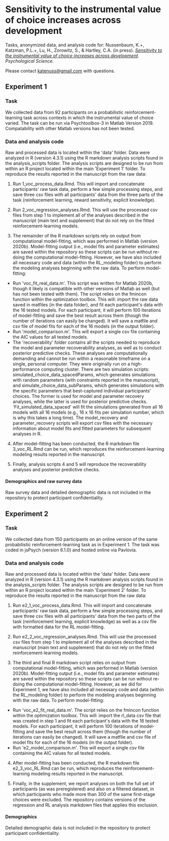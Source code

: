 # Sensitivity to the instrumental value of choice increases across development
Tasks, anonymized data, and analysis code for: Nussenbaum, K.+, Katzman, P.L.+, Lu, H., Zorowitz, S., & Hartley, C.A. (in press). [*Sensitivity to the instrumental value of choice increases across development*](https://osf.io/preprints/psyarxiv/exps6). *Psychological Science.*

Please contact katenuss@gmail.com with questions.

## Experiment 1

### Task
We collected data from 92 participants on a probabilistic reinforcement-learning task across contexts in which the instrumental value of choice varied. The task can be run via Psychtoolbox-3 in Matlab Version 2019. Compatability with other Matlab versions has not been tested.

### Data and analysis code
Raw and processed data is located within the 'data' folder. Data were analyzed in R (version 4.3.1) using the R markdown analysis scripts found in the analysis_scripts folder. The analysis scripts are designed to be run from within an R project located within the main 'Experiment 1' folder. To reproduce the results reported in the manuscript from the raw data:

1. Run 1_voc_process_data.Rmd. This will import and concatenate participants' raw task data, perform a few simple processing steps, and save three csv files with all participants' data from the three parts of the task (reinforcement learning, reward sensitivity, explicit knowledge). 

2. Run 2_voc_regression_analyses.Rmd. This will use the processed csv files from step 1 to implement all of the analyses described in the manuscript (main text and supplement) that do not rely on the fitted reinforcement-learning models. 

3. The remainder of the R markdown scripts rely on output from computational model-fitting, which was performed in Matlab (version 2020b). Model-fitting output (i.e., model fits and parameter estimates) are saved within the repository so these scripts can be run without re-doing the computational model-fitting. However, we have also included all necessary code and data (within the RL_modeling folder) to perform the modeling analyses beginning with the raw data. To perform model-fitting:
+ Run 'voc_fit_real_data.m'. This script was written for Matlab 2020b, though it likely is compatible with other versions of Matlab as well (but has not been tested with them). The script relies on the fmincon function within the optimization toolbox. This will: import the raw data saved in matfiles (in the data folder), and fit each participant's data with the 16 tested models. For each participant, it will perform 100 iterations of model-fitting and save the best result across them (though the number of iterations can easily be changed). It will save a matfile and csv file of model fits for each of the 16 models (in the output folder).
+ Run 'model_comparison.m'. This will export a single csv file containing the AIC values for all tested models.
+ The 'recoverability' folder contains all the scripts needed to reproduce the model and parameter recoverability analyses, as well as to conduct posterior predictive checks. These analyses are computationally demanding and cannot be run within a reasonable timeframe on a single, personal computer. They were originally run on a high-performance computing cluster. There are two simulation scripts: simulated_choice_data_spacedParams, which generates simulations with random parameters (with constraints reported in the manuscript), and simulate_choice_data_subParams, which generates simulations with the specific parameters that best-captured individual participants' choices. The former is used for model and parameter recovery analyses, while the latter is used for posterior predictive checks. 'Fit_simulated_data_spaced' will fit the simulations generated from all 16 models with all 16 models (e.g., 16 x 16 fits per simulation number, which is why this takes a long time). The model_recovery and parameter_recovery scripts will export csv files with the necessary information about model fits and fitted parameters for subsequent analyses in R. 

4. After model-fitting has been conducted, the R markdown file 3_voc_RL.Rmd can be run, which reproduces the reinforcement-learning modeling results reported in the manuscript.

5. Finally, analysis scripts 4 and 5 will reproduce the recoverability analyses and posterior predictive checks.

#### Demographics and raw survey data
Raw survey data and detailed demographic data is not included in the repository to protect participant confidentiality. 

## Experiment 2

### Task
We collected data from 150 participants on an online version of the same probabilistic reinforcement-learning task as in Experiment 1. The task was coded in jsPsych (version 6.1.0) and hosted online via Pavlovia. 

### Data and analysis code
Raw and processed data is located within the 'data' folder. Data were analyzed in R (version 4.3.1) using the R markdown analysis scripts found in the analysis_scripts folder. The analysis scripts are designed to be run from within an R project located within the main 'Experiment 2' folder. To reproduce the results reported in the manuscript from the raw data:

1. Run e2_1_voc_process_data.Rmd. This will import and concatenate participants' raw task data, perform a few simple processing steps, and save three csv files with all participants' data from the two parts of the task (reinforcement learning, explicit knowledge) as well as a csv file with formatted data for the RL model-fitting. 

2. Run e2_2_voc_regression_analyses.Rmd. This will use the processed csv files from step 1 to implement all of the analyses described in the manuscript (main text and supplement) that do not rely on the fitted reinforcement-learning models. 

3. The third and final R markdown script relies on output from computational model-fitting, which was performed in Matlab (version 2020b). Model-fitting output (i.e., model fits and parameter estimates) are saved within the repository so these scripts can be run without re-doing the computational model-fitting. However, as we did for Experiment 1, we have also included all necessary code and data (within the RL_modeling folder) to perform the modeling analyses beginning with the raw data. To perform model-fitting:
+ Run 'voc_e2_fit_real_data.m'.  The script relies on the fmincon function within the optimization toolbox. This will: import the rl_data csv file that was created in step 1 and fit each participant's data with the 16 tested models. For each participant, it will perform 100 iterations of model-fitting and save the best result across them (though the number of iterations can easily be changed). It will save a matfile and csv file of model fits for each of the 16 models (in the output folder).
+ Run 'e2_model_comparison.m'. This will export a single csv file containing the AIC values for all tested models.

4. After model-fitting has been conducted, the R markdown file e2_3_voc_RL.Rmd can be run, which reproduces the reinforcement-learning modeling results reported in the manuscript.

5. Finally, in the supplement, we report analyses on both the full set of participants (as was preregistered) and also on a filtered dataset, in which participants who made more than 300 of the same first-stage choices were excluded. The repository contains versions of the regression and RL analysis markdown files that applies this exclusion.

#### Demographics 
Detailed demographic data is not included in the repository to protect participant confidentiality. 
